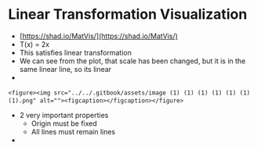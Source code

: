 # Linear Transformation Visualization

* [https://shad.io/MatVis/](https://shad.io/MatVis/)
* T(x) = 2x
* This satisfies linear transformation
* We can see from the plot, that scale has been changed, but it is in the same linear line, so its linear&#x20;
*

    <figure><img src="../../.gitbook/assets/image (1) (1) (1) (1) (1) (1) (1).png" alt=""><figcaption></figcaption></figure>
* 2 very important properties
  * Origin must be fixed
  * All lines must remain lines
*
